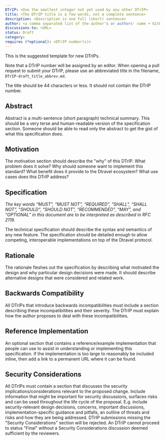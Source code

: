 ```yaml
---
DTrIP: <Use the smallest integer not yet used by any other DTrIP>
title: <The DTrIP title is a few words, not a complete sentence>
description: <Description is one full (short) sentence>
author: <a comma separated list of the author's or authors' name + GitHub username (in parenthesis), or name and email (in angle brackets).  Example, FirstName LastName (@GitHubUsername), FirstName LastName <foo@bar.com>, FirstName (@GitHubUsername) and GitHubUsername (@GitHubUsername)>
discussions-to: <URL>
status: Draft
category:
requires (*optional): <DTrIP number(s)>
---
```


This is the suggested template for new DTrIPs.

Note that a DTrIP number will be assigned by an editor. When opening a pull request to submit your DTrIP, please use an abbreviated title in the filename, `DTrIP-draft_title_abbrev.md`.

The title should be 44 characters or less. It should not contain the DTrIP number. 


## Abstract

Abstract is a multi-sentence (short paragraph) technical summary. This should be a very terse and human-readable version of the specification section. Someone should be able to read only the abstract to get the gist of what this specification does.


## Motivation

The motivation section should describe the "why" of this DTrIP. What problem does it solve? Why should someone want to implement this standard? What benefit does it provide to the Dtravel ecosystem? What use cases does this DTrIP address?


## Specification

_The key words “MUST”, “MUST NOT”, “REQUIRED”, “SHALL”, “SHALL NOT”, “SHOULD”, “SHOULD NOT”, “RECOMMENDED”, “MAY”, and “OPTIONAL” in this document are to be interpreted as described in RFC 2119._

The technical specification should describe the syntax and semantics of any new feature. The specification should be detailed enough to allow competing, interoperable implementations on top of the Dtravel protocol.


## Rationale

The rationale fleshes out the specification by describing what motivated the design and why particular design decisions were made. It should describe alternative designs that were considered and related work.


## Backwards Compatibility

All DTrIPs that introduce backwards incompatibilities must include a section describing these incompatibilities and their severity. The DTrIP must explain how the author proposes to deal with these incompatibilities.


## Reference Implementation

An optional section that contains a reference/example implementation that people can use to assist in understanding or implementing this specification.  If the implementation is too large to reasonably be included inline, then add a link to a permanent URL where it can be found.


## Security Considerations

All DTrIPs must contain a section that discusses the security implications/considerations relevant to the proposed change. Include information that might be important for security discussions, surfaces risks and can be used throughout the life cycle of the proposal. E.g. include security-relevant design decisions, concerns, important discussions, implementation-specific guidance and pitfalls, an outline of threats and risks and how they are being addressed. DTrIP submissions missing the "Security Considerations" section will be rejected. An DTrIP cannot proceed to status "Final" without a Security Considerations discussion deemed sufficient by the reviewers.